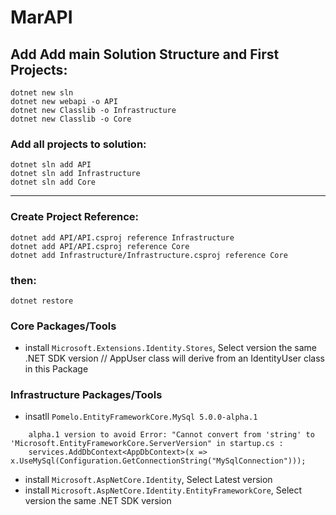 # MarAPI

## Add Add main Solution Structure and First Projects:
```
dotnet new sln
dotnet new webapi -o API
dotnet new Classlib -o Infrastructure
dotnet new Classlib -o Core
```

### Add all projects to solution:
```
dotnet sln add API
dotnet sln add Infrastructure
dotnet sln add Core
```
---
### Create Project Reference:
```
dotnet add API/API.csproj reference Infrastructure
dotnet add API/API.csproj reference Core
dotnet add Infrastructure/Infrastructure.csproj reference Core
```
### then:
```
dotnet restore
```


### Core Packages/Tools
- install ``Microsoft.Extensions.Identity.Stores``, Select version the same .NET SDK version  //  AppUser class will derive from an IdentityUser class in this Package


### Infrastructure Packages/Tools
- insatll ``Pomelo.EntityFrameworkCore.MySql 5.0.0-alpha.1``
```
	alpha.1 version to avoid Error: "Cannot convert from 'string' to 'Microsoft.EntityFrameworkCore.ServerVersion" in startup.cs :
	services.AddDbContext<AppDbContext>(x => x.UseMySql(Configuration.GetConnectionString("MySqlConnection")));
```
- install ``Microsoft.AspNetCore.Identity``, Select Latest version 
- install ``Microsoft.AspNetCore.Identity.EntityFrameworkCore``, Select version the same .NET SDK version
